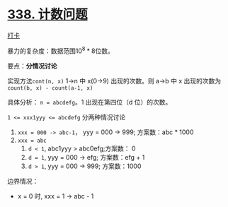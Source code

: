 # [338. 计数问题](https://www.acwing.com/problem/content/340/)

[打卡](https://www.acwing.com/activity/content/problem/content/1009/1/)

暴力的复杂度：数据范围$10^8 * 8$位数。

要点：**分情况讨论**

实现方法`cont(n, x)` 1->n 中 x(0->9) 出现的次数。则 a->b 中 x 出现的次数为`count(b, x) - count(a-1, x)`

具体分析：
`n = abcdefg`。1 出现在第四位（d 位）的次数。

`1 <= xxx1yyy <= abcdefg` 分两种情况讨论

1. `xxx = 000 -> abc-1`， yyy = 000 -> 999; 方案数：abc \* 1000
2. `xxx = abc`
   1. `d < 1`, abc1yyy > abc0efg;方案数： 0
   2. `d = 1`, yyy = 000 -> efg; 方案数：efg + 1
   3. `d > 1`, yyy = 000 -> 999; 方案数：1000

边界情况：

- x = 0 时, xxx = 1 -> abc - 1
